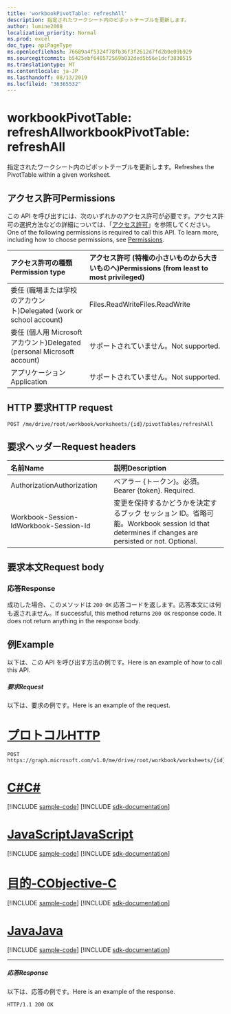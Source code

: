 ```yaml
---
title: 'workbookPivotTable: refreshAll'
description: 指定されたワークシート内のピボットテーブルを更新します。
author: lumine2008
localization_priority: Normal
ms.prod: excel
doc_type: apiPageType
ms.openlocfilehash: 76689a4f5324f78fb36f3f2612d7fd2b0e09b929
ms.sourcegitcommit: b5425ebf648572569b032ded5b56e1dcf3830515
ms.translationtype: MT
ms.contentlocale: ja-JP
ms.lasthandoff: 08/13/2019
ms.locfileid: "36365532"
---
```

# <a name="workbookpivottable-refreshall"></a><span data-ttu-id="1debb-103">workbookPivotTable: refreshAll</span><span class="sxs-lookup"><span data-stu-id="1debb-103">workbookPivotTable: refreshAll</span></span>

<span data-ttu-id="1debb-104">指定されたワークシート内のピボットテーブルを更新します。</span><span class="sxs-lookup"><span data-stu-id="1debb-104">Refreshes the PivotTable within a given worksheet.</span></span>

## <a name="permissions"></a><span data-ttu-id="1debb-105">アクセス許可</span><span class="sxs-lookup"><span data-stu-id="1debb-105">Permissions</span></span>
<span data-ttu-id="1debb-p101">この API を呼び出すには、次のいずれかのアクセス許可が必要です。アクセス許可の選択方法などの詳細については、「[アクセス許可](/graph/permissions-reference)」を参照してください。</span><span class="sxs-lookup"><span data-stu-id="1debb-p101">One of the following permissions is required to call this API. To learn more, including how to choose permissions, see [Permissions](/graph/permissions-reference).</span></span>

|<span data-ttu-id="1debb-108">アクセス許可の種類</span><span class="sxs-lookup"><span data-stu-id="1debb-108">Permission type</span></span>      | <span data-ttu-id="1debb-109">アクセス許可 (特権の小さいものから大きいものへ)</span><span class="sxs-lookup"><span data-stu-id="1debb-109">Permissions (from least to most privileged)</span></span>              |
|:--------------------|:---------------------------------------------------------|
|<span data-ttu-id="1debb-110">委任 (職場または学校のアカウント)</span><span class="sxs-lookup"><span data-stu-id="1debb-110">Delegated (work or school account)</span></span> | <span data-ttu-id="1debb-111">Files.ReadWrite</span><span class="sxs-lookup"><span data-stu-id="1debb-111">Files.ReadWrite</span></span>    |
|<span data-ttu-id="1debb-112">委任 (個人用 Microsoft アカウント)</span><span class="sxs-lookup"><span data-stu-id="1debb-112">Delegated (personal Microsoft account)</span></span> | <span data-ttu-id="1debb-113">サポートされていません。</span><span class="sxs-lookup"><span data-stu-id="1debb-113">Not supported.</span></span>    |
|<span data-ttu-id="1debb-114">アプリケーション</span><span class="sxs-lookup"><span data-stu-id="1debb-114">Application</span></span> | <span data-ttu-id="1debb-115">サポートされていません。</span><span class="sxs-lookup"><span data-stu-id="1debb-115">Not supported.</span></span> |

## <a name="http-request"></a><span data-ttu-id="1debb-116">HTTP 要求</span><span class="sxs-lookup"><span data-stu-id="1debb-116">HTTP request</span></span>
<!-- { "blockType": "ignored" } -->
```http
POST /me/drive/root/workbook/worksheets/{id}/pivotTables/refreshAll

```
## <a name="request-headers"></a><span data-ttu-id="1debb-117">要求ヘッダー</span><span class="sxs-lookup"><span data-stu-id="1debb-117">Request headers</span></span>
| <span data-ttu-id="1debb-118">名前</span><span class="sxs-lookup"><span data-stu-id="1debb-118">Name</span></span>       | <span data-ttu-id="1debb-119">説明</span><span class="sxs-lookup"><span data-stu-id="1debb-119">Description</span></span>|
|:---------------|:----------|
| <span data-ttu-id="1debb-120">Authorization</span><span class="sxs-lookup"><span data-stu-id="1debb-120">Authorization</span></span>  | <span data-ttu-id="1debb-p102">ベアラー {トークン}。必須。</span><span class="sxs-lookup"><span data-stu-id="1debb-p102">Bearer {token}. Required.</span></span> |
| <span data-ttu-id="1debb-123">Workbook-Session-Id</span><span class="sxs-lookup"><span data-stu-id="1debb-123">Workbook-Session-Id</span></span>  | <span data-ttu-id="1debb-p103">変更を保持するかどうかを決定するブック セッション ID。省略可能。</span><span class="sxs-lookup"><span data-stu-id="1debb-p103">Workbook session Id that determines if changes are persisted or not. Optional.</span></span>|

## <a name="request-body"></a><span data-ttu-id="1debb-126">要求本文</span><span class="sxs-lookup"><span data-stu-id="1debb-126">Request body</span></span>

### <a name="response"></a><span data-ttu-id="1debb-127">応答</span><span class="sxs-lookup"><span data-stu-id="1debb-127">Response</span></span>
<span data-ttu-id="1debb-p104">成功した場合、このメソッドは `200 OK` 応答コードを返します。応答本文には何も返されません。</span><span class="sxs-lookup"><span data-stu-id="1debb-p104">If successful, this method returns `200 OK` response code. It does not return anything in the response body.</span></span>

## <a name="example"></a><span data-ttu-id="1debb-130">例</span><span class="sxs-lookup"><span data-stu-id="1debb-130">Example</span></span>
<span data-ttu-id="1debb-131">以下は、この API を呼び出す方法の例です。</span><span class="sxs-lookup"><span data-stu-id="1debb-131">Here is an example of how to call this API.</span></span>
##### <a name="request"></a><span data-ttu-id="1debb-132">要求</span><span class="sxs-lookup"><span data-stu-id="1debb-132">Request</span></span>
<span data-ttu-id="1debb-133">以下は、要求の例です。</span><span class="sxs-lookup"><span data-stu-id="1debb-133">Here is an example of the request.</span></span>

# <a name="httptabhttp"></a>[<span data-ttu-id="1debb-134">プロトコル</span><span class="sxs-lookup"><span data-stu-id="1debb-134">HTTP</span></span>](#tab/http)
<!-- {
  "blockType": "request",
  "name": "workbookpivottable_refreshall"
}-->
```http
POST https://graph.microsoft.com/v1.0/me/drive/root/workbook/worksheets/{id}/pivotTables/refreshAll
```
# <a name="ctabcsharp"></a>[<span data-ttu-id="1debb-135">C#</span><span class="sxs-lookup"><span data-stu-id="1debb-135">C#</span></span>](#tab/csharp)
[!INCLUDE [sample-code](../includes/snippets/csharp/workbookpivottable-refreshall-csharp-snippets.md)]
[!INCLUDE [sdk-documentation](../includes/snippets/snippets-sdk-documentation-link.md)]

# <a name="javascripttabjavascript"></a>[<span data-ttu-id="1debb-136">JavaScript</span><span class="sxs-lookup"><span data-stu-id="1debb-136">JavaScript</span></span>](#tab/javascript)
[!INCLUDE [sample-code](../includes/snippets/javascript/workbookpivottable-refreshall-javascript-snippets.md)]
[!INCLUDE [sdk-documentation](../includes/snippets/snippets-sdk-documentation-link.md)]

# <a name="objective-ctabobjc"></a>[<span data-ttu-id="1debb-137">目的-C</span><span class="sxs-lookup"><span data-stu-id="1debb-137">Objective-C</span></span>](#tab/objc)
[!INCLUDE [sample-code](../includes/snippets/objc/workbookpivottable-refreshall-objc-snippets.md)]
[!INCLUDE [sdk-documentation](../includes/snippets/snippets-sdk-documentation-link.md)]

# <a name="javatabjava"></a>[<span data-ttu-id="1debb-138">Java</span><span class="sxs-lookup"><span data-stu-id="1debb-138">Java</span></span>](#tab/java)
[!INCLUDE [sample-code](../includes/snippets/java/workbookpivottable-refreshall-java-snippets.md)]
[!INCLUDE [sdk-documentation](../includes/snippets/snippets-sdk-documentation-link.md)]

---


##### <a name="response"></a><span data-ttu-id="1debb-139">応答</span><span class="sxs-lookup"><span data-stu-id="1debb-139">Response</span></span>
<span data-ttu-id="1debb-140">以下は、応答の例です。</span><span class="sxs-lookup"><span data-stu-id="1debb-140">Here is an example of the response.</span></span>
<!-- {
  "blockType": "response",
  "truncated": true
} -->
```http
HTTP/1.1 200 OK
```
<!-- uuid: 8fcb5dbc-d5aa-4681-8e31-b001d5168d79 
2015-10-25 14:57:30 UTC -->
<!-- {
  "type": "#page.annotation",
  "description": "Example",
  "keywords": "",
  "section": "documentation",
  "tocPath": "",
  "suppressions": [
  ]
}-->
